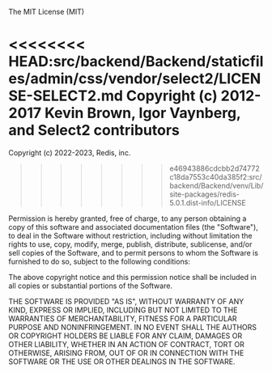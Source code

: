 The MIT License (MIT)

<<<<<<<< HEAD:src/backend/Backend/staticfiles/admin/css/vendor/select2/LICENSE-SELECT2.md
Copyright (c) 2012-2017 Kevin Brown, Igor Vaynberg, and Select2 contributors
========
Copyright (c) 2022-2023, Redis, inc.
>>>>>>>> e46943886cdcbb2d74772c18da7553c40da385f2:src/backend/Backend/venv/Lib/site-packages/redis-5.0.1.dist-info/LICENSE

Permission is hereby granted, free of charge, to any person obtaining a copy
of this software and associated documentation files (the "Software"), to deal
in the Software without restriction, including without limitation the rights
to use, copy, modify, merge, publish, distribute, sublicense, and/or sell
copies of the Software, and to permit persons to whom the Software is
furnished to do so, subject to the following conditions:

The above copyright notice and this permission notice shall be included in
all copies or substantial portions of the Software.

THE SOFTWARE IS PROVIDED "AS IS", WITHOUT WARRANTY OF ANY KIND, EXPRESS OR
IMPLIED, INCLUDING BUT NOT LIMITED TO THE WARRANTIES OF MERCHANTABILITY,
FITNESS FOR A PARTICULAR PURPOSE AND NONINFRINGEMENT. IN NO EVENT SHALL THE
AUTHORS OR COPYRIGHT HOLDERS BE LIABLE FOR ANY CLAIM, DAMAGES OR OTHER
LIABILITY, WHETHER IN AN ACTION OF CONTRACT, TORT OR OTHERWISE, ARISING FROM,
OUT OF OR IN CONNECTION WITH THE SOFTWARE OR THE USE OR OTHER DEALINGS IN
THE SOFTWARE.

